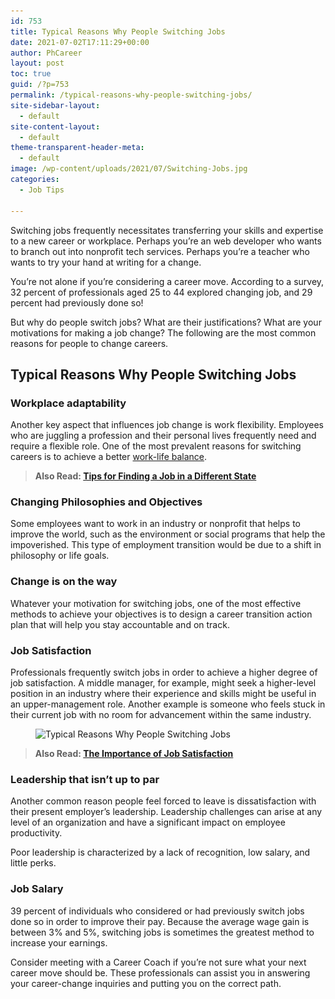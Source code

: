 ```yaml
---
id: 753
title: Typical Reasons Why People Switching Jobs
date: 2021-07-02T17:11:29+00:00
author: PhCareer
layout: post
toc: true
guid: /?p=753
permalink: /typical-reasons-why-people-switching-jobs/
site-sidebar-layout:
  - default
site-content-layout:
  - default
theme-transparent-header-meta:
  - default
image: /wp-content/uploads/2021/07/Switching-Jobs.jpg
categories:
  - Job Tips

---
```

Switching jobs frequently necessitates transferring your skills and expertise to a new career or workplace. Perhaps you&#8217;re an web developer who wants to branch out into nonprofit tech services. Perhaps you&#8217;re a teacher who wants to try your hand at writing for a change.

You&#8217;re not alone if you&#8217;re considering a career move. According to a survey, 32 percent of professionals aged 25 to 44 explored changing job, and 29 percent had previously done so!

But why do people switch jobs? What are their justifications? What are your motivations for making a job change? The following are the most common reasons for people to change careers.

 

## **Typical Reasons Why People Switching Jobs**

 

### **Workplace adaptability**

Another key aspect that influences job change is work flexibility. Employees who are juggling a profession and their personal lives frequently need and require a flexible role. One of the most prevalent reasons for switching careers is to achieve a better [work-life balance](/category/work-life-balance/).

 

<blockquote class="wp-block-quote">
  <p>
    <strong>Also Read: <a href="/tips-for-finding-a-job-in-a-different-state/">Tips for Finding a Job in a Different State</a></strong>
  </p>
</blockquote>

 

### **Changing Philosophies and Objectives**

Some employees want to work in an industry or nonprofit that helps to improve the world, such as the environment or social programs that help the impoverished. This type of employment transition would be due to a shift in philosophy or life goals.

 

### **Change is on the way**

Whatever your motivation for switching jobs, one of the most effective methods to achieve your objectives is to design a career transition action plan that will help you stay accountable and on track.
 
### **Job Satisfaction**

Professionals frequently switch jobs in order to achieve a higher degree of job satisfaction. A middle manager, for example, might seek a higher-level position in an industry where their experience and skills might be useful in an upper-management role. Another example is someone who feels stuck in their current job with no room for advancement within the same industry.


<figure class="wp-block-image size-large">

<img loading="lazy" width="950" height="633" src="/wp-content/uploads/2021/07/Typical-Reasons-Why-People-Switching-Jobs.jpg" alt="Typical Reasons Why People Switching Jobs" class="wp-image-754" srcset="/wp-content/uploads/2021/07/Typical-Reasons-Why-People-Switching-Jobs.jpg 950w, /wp-content/uploads/2021/07/Typical-Reasons-Why-People-Switching-Jobs-300x200.jpg 300w, /wp-content/uploads/2021/07/Typical-Reasons-Why-People-Switching-Jobs-768x512.jpg 768w" sizes="(max-width: 950px) 100vw, 950px" /> </figure> 



<blockquote class="wp-block-quote">
  <p>
    <strong>Also Read: <a href="/the-importance-of-job-satisfaction/">The Importance of Job Satisfaction</a></strong>
  </p>
</blockquote>



### **Leadership that isn&#8217;t up to par**

Another common reason people feel forced to leave is dissatisfaction with their present employer&#8217;s leadership. Leadership challenges can arise at any level of an organization and have a significant impact on employee productivity.

Poor leadership is characterized by a lack of recognition, low salary, and little perks.


### **Job Salary**

39 percent of individuals who considered or had previously switch jobs done so in order to improve their pay. Because the average wage gain is between 3% and 5%, switching jobs is sometimes the greatest method to increase your earnings.

Consider meeting with a Career Coach if you&#8217;re not sure what your next career move should be. These professionals can assist you in answering your career-change inquiries and putting you on the correct path. 


